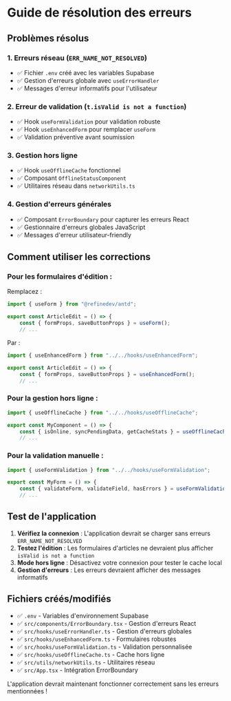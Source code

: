 # Guide de résolution des erreurs

## Problèmes résolus

### 1. Erreurs réseau (`ERR_NAME_NOT_RESOLVED`)
- ✅ Fichier `.env` créé avec les variables Supabase
- ✅ Gestion d'erreurs globale avec `useErrorHandler`
- ✅ Messages d'erreur informatifs pour l'utilisateur

### 2. Erreur de validation (`t.isValid is not a function`)
- ✅ Hook `useFormValidation` pour validation robuste
- ✅ Hook `useEnhancedForm` pour remplacer `useForm` 
- ✅ Validation préventive avant soumission

### 3. Gestion hors ligne
- ✅ Hook `useOfflineCache` fonctionnel
- ✅ Composant `OfflineStatusComponent` 
- ✅ Utilitaires réseau dans `networkUtils.ts`

### 4. Gestion d'erreurs générales
- ✅ Composant `ErrorBoundary` pour capturer les erreurs React
- ✅ Gestionnaire d'erreurs globales JavaScript
- ✅ Messages d'erreur utilisateur-friendly

## Comment utiliser les corrections

### Pour les formulaires d'édition :
Remplacez :
```typescript
import { useForm } from "@refinedev/antd";

export const ArticleEdit = () => {
    const { formProps, saveButtonProps } = useForm();
    // ...
```

Par :
```typescript
import { useEnhancedForm } from "../../hooks/useEnhancedForm";

export const ArticleEdit = () => {
    const { formProps, saveButtonProps } = useEnhancedForm();
    // ...
```

### Pour la gestion hors ligne :
```typescript
import { useOfflineCache } from "../../hooks/useOfflineCache";

export const MyComponent = () => {
    const { isOnline, syncPendingData, getCacheStats } = useOfflineCache();
    // ...
```

### Pour la validation manuelle :
```typescript
import { useFormValidation } from "../../hooks/useFormValidation";

export const MyForm = () => {
    const { validateForm, validateField, hasErrors } = useFormValidation();
    // ...
```

## Test de l'application

1. **Vérifiez la connexion** : L'application devrait se charger sans erreurs `ERR_NAME_NOT_RESOLVED`
2. **Testez l'édition** : Les formulaires d'articles ne devraient plus afficher `isValid is not a function`
3. **Mode hors ligne** : Désactivez votre connexion pour tester le cache local
4. **Gestion d'erreurs** : Les erreurs devraient afficher des messages informatifs

## Fichiers créés/modifiés

- ✅ `.env` - Variables d'environnement Supabase
- ✅ `src/components/ErrorBoundary.tsx` - Gestion d'erreurs React
- ✅ `src/hooks/useErrorHandler.ts` - Gestion d'erreurs globales
- ✅ `src/hooks/useEnhancedForm.ts` - Formulaires robustes
- ✅ `src/hooks/useFormValidation.ts` - Validation personnalisée
- ✅ `src/hooks/useOfflineCache.ts` - Cache hors ligne
- ✅ `src/utils/networkUtils.ts` - Utilitaires réseau
- ✅ `src/App.tsx` - Intégration ErrorBoundary

L'application devrait maintenant fonctionner correctement sans les erreurs mentionnées !
